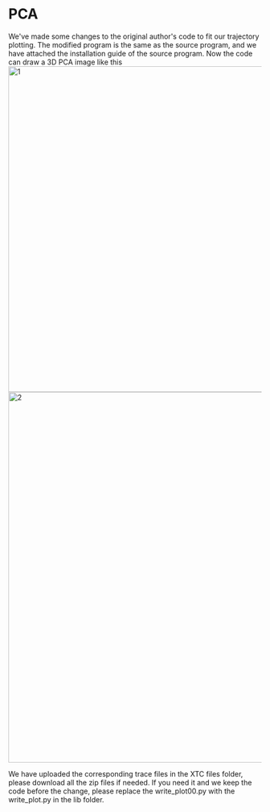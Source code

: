 # PCA
We've made some changes to the original author's code to fit our trajectory plotting.
The modified program is the same as the source program, and we have attached the installation guide of the source program.
Now the code can draw a 3D PCA image like this
<img width="647" alt="1" src="https://github.com/user-attachments/assets/3a21345d-7772-40db-b43c-bee6d9870798" />
<img width="736" alt="2" src="https://github.com/user-attachments/assets/64bf0874-8d3a-4b54-a075-1fc6165d66ea" />

We have uploaded the corresponding trace files in the XTC files folder, please download all the zip files if needed.
If you need it and we keep the code before the change, please replace the write_plot00.py with the write_plot.py in the lib folder.
